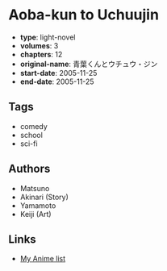 # Aoba-kun to Uchuujin

-   **type**: light-novel
-   **volumes**: 3
-   **chapters**: 12
-   **original-name**: 青葉くんとウチュウ・ジン
-   **start-date**: 2005-11-25
-   **end-date**: 2005-11-25

## Tags

-   comedy
-   school
-   sci-fi

## Authors

-   Matsuno
-   Akinari (Story)
-   Yamamoto
-   Keiji (Art)

## Links

-   [My Anime list](https://myanimelist.net/manga/62781/Aoba-kun_to_Uchuujin)
